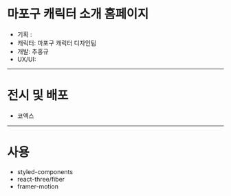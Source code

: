 # 마포구 캐릭터 소개 홈페이지

- 기획 :
- 캐릭터: 마포구 캐릭터 디자인팀
- 개발: 추홍규
- UX/UI:

---

# 전시 및 배포

- 코엑스

---

# 사용

- styled-components
- react-three/fiber
- framer-motion

<!-- gltf-pipeline -i RYan.glb -o RYan.glb
npx gltfjsx RYan.glb -->
